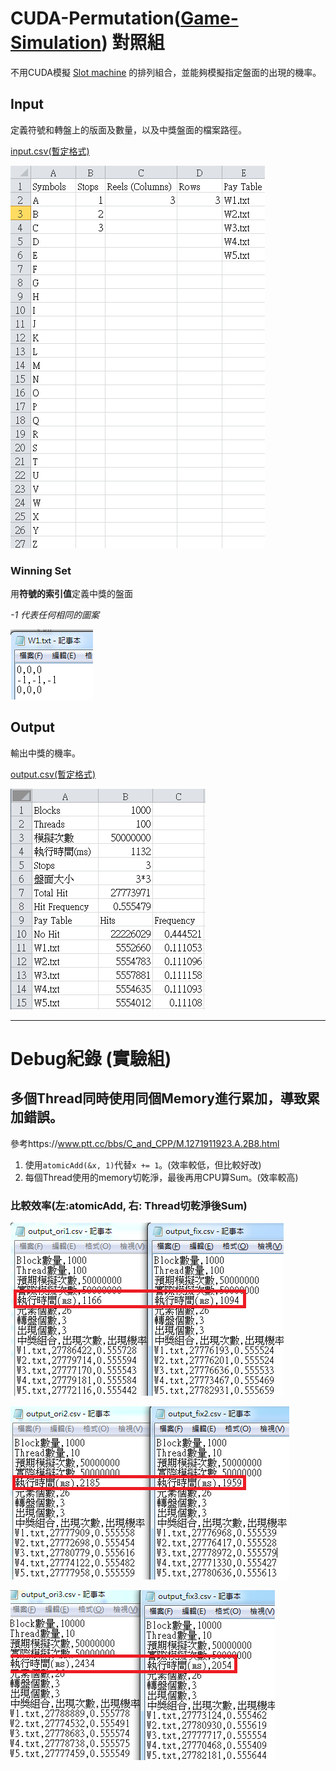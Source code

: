 # CUDA-Permutation([Game-Simulation](https://github.com/Li-AnLin/Game-Simulation)) 對照組

不用CUDA模擬 [Slot machine](https://www.slotsmillion.com/en/games/) 的排列組合，並能夠模擬指定盤面的出現的機率。

## Input

定義符號和轉盤上的版面及數量，以及中獎盤面的檔案路徑。

[input.csv(暫定格式)](data/input.csv)

![input.csv](data/ScreenShot/input.png)


### Winning Set

用**符號的索引值**定義中獎的盤面

*-1 代表任何相同的圖案*

![W1.txt](data/ScreenShot/W1.png)

## Output

輸出中獎的機率。

[output.csv(暫定格式)](data/output.csv)

![output.csv](data/ScreenShot/output.png)

---------------------------------------------
# Debug紀錄 (實驗組)
## 多個Thread同時使用同個Memory進行累加，導致累加錯誤。
參考https://www.ptt.cc/bbs/C_and_CPP/M.1271911923.A.2B8.html
1. 使用`atomicAdd(&x, 1)`代替`x += 1`。(效率較低，但比較好改)
2. 每個Thread使用的memory切乾淨，最後再用CPU算Sum。(效率較高)
### 比較效率(左:atomicAdd, 右: Thread切乾淨後Sum)
![compare01](data/ScreenShot/compare01.png)

![compare02](data/ScreenShot/compare02.png)

![compare03](data/ScreenShot/compare03.png)

